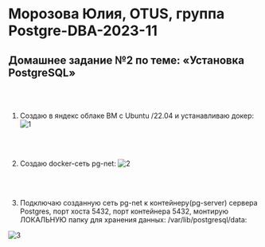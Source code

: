 # Морозова Юлия, OTUS, группа Postgre-DBA-2023-11

## Домашнее задание №2 по теме: «Установка PostgreSQL»

<br/><br/>

1. Создаю в яндекс облаке ВМ с Ubuntu /22.04 и устанавливаю докер:
  ![1](https://github.com/Y-M-Morozova/2_homework_Morozova_Yulia/assets/153178571/e3fdc6b3-6bf9-468e-acfa-3b6a4e7728ef)

<br/><br/>

2.	Создаю docker-сеть pg-net:
  ![2](https://github.com/Y-M-Morozova/2_homework_Morozova_Yulia/assets/153178571/0b15e7ca-08d3-44c3-962d-5637c1de0fc5)

<br/><br/>


3.	Подключаю созданную сеть pg-net к контейнеру(pg-server) сервера Postgres, порт хоста 5432, порт контейнера 5432, монтирую ЛОКАЛЬНУЮ папку для хранения данных: /var/lib/postgresql/data:

![3](https://github.com/Y-M-Morozova/2_homework_Morozova_Yulia/assets/153178571/18c1028a-dc40-4e27-a918-f0046f21f813)

<br/><br/>

